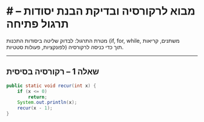 # # מבוא לרקורסיה ובדיקת הבנת יסודות – תרגול פתיחה

מטרת התרגול: לבדוק שליטה ביסודות התכנות (if, for, while, משתנים, קריאות לפונקציות, פעולות סטטיות) תוך כדי כניסה לרקורסיה.

---

## שאלה 1 – רקורסיה בסיסית

```java
public static void recur(int x) {
    if (x <= 0)
        return;
    System.out.println(x);
    recur(x - 1);
}
```
